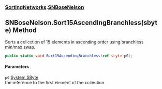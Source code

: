 ### [SortingNetworks](./SortingNetworks.md 'SortingNetworks').[SNBoseNelson](./SortingNetworks-SNBoseNelson.md 'SortingNetworks.SNBoseNelson')
## SNBoseNelson.Sort15AscendingBranchless(sbyte) Method
Sorts a collection of 15 elements in ascending order using branchless min/max swap.  
```csharp
public static void Sort15AscendingBranchless(ref sbyte p0);
```
#### Parameters
<a name='SortingNetworks-SNBoseNelson-Sort15AscendingBranchless(sbyte)-p0'></a>
`p0` [System.SByte](https://docs.microsoft.com/en-us/dotnet/api/System.SByte 'System.SByte')  
the reference to the first element of the collection  
  

